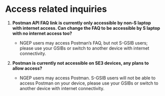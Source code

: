 # Access related inquiries

1.  **Postman API FAQ link is currently only accessible by non-S laptop with internet access. Can change the FAQ to be accessible by S laptop with no internet access too?**

    * NGEP users may access Postman’s FAQ, but not S-GSIB users; please use your GSIBs or switch to another device with internet connectivity.


2. **Postman is currently not accessible on SE3 devices, any plans to allow access?**
   * NGEP users may access Postman. S-GSIB users will not be able to access Postman on your device, please use your GSIBs or switch to another device with internet connectivity.
